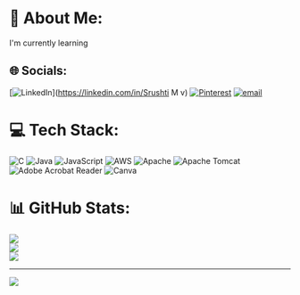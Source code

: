 # 💫 About Me:
I'm currently learning


## 🌐 Socials:
[![LinkedIn](https://img.shields.io/badge/LinkedIn-%230077B5.svg?logo=linkedin&logoColor=white)](https://linkedin.com/in/Srushti M v) [![Pinterest](https://img.shields.io/badge/Pinterest-%23E60023.svg?logo=Pinterest&logoColor=white)](https://pinterest.com/srushtimv) [![email](https://img.shields.io/badge/Email-D14836?logo=gmail&logoColor=white)](mailto:mvsrushti21@gmail.com) 

# 💻 Tech Stack:
![C](https://img.shields.io/badge/c-%2300599C.svg?style=flat&logo=c&logoColor=white) ![Java](https://img.shields.io/badge/java-%23ED8B00.svg?style=flat&logo=openjdk&logoColor=white) ![JavaScript](https://img.shields.io/badge/javascript-%23323330.svg?style=flat&logo=javascript&logoColor=%23F7DF1E) ![AWS](https://img.shields.io/badge/AWS-%23FF9900.svg?style=flat&logo=amazon-aws&logoColor=white) ![Apache](https://img.shields.io/badge/apache-%23D42029.svg?style=flat&logo=apache&logoColor=white) ![Apache Tomcat](https://img.shields.io/badge/apache%20tomcat-%23F8DC75.svg?style=flat&logo=apache-tomcat&logoColor=black) ![Adobe Acrobat Reader](https://img.shields.io/badge/Adobe%20Acrobat%20Reader-EC1C24.svg?style=flat&logo=Adobe%20Acrobat%20Reader&logoColor=white) ![Canva](https://img.shields.io/badge/Canva-%2300C4CC.svg?style=flat&logo=Canva&logoColor=white)
# 📊 GitHub Stats:
![](https://github-readme-stats.vercel.app/api?username=Srushti-gif&theme=aura&hide_border=false&include_all_commits=true&count_private=true)<br/>
![](https://github-readme-streak-stats.herokuapp.com/?user=Srushti-gif&theme=aura&hide_border=false)<br/>
![](https://github-readme-stats.vercel.app/api/top-langs/?username=Srushti-gif&theme=aura&hide_border=false&include_all_commits=true&count_private=true&layout=compact)

---
[![](https://visitcount.itsvg.in/api?id=Srushti-gif&icon=0&color=0)](https://visitcount.itsvg.in)

<!-- Proudly created with GPRM ( https://gprm.itsvg.in ) -->
